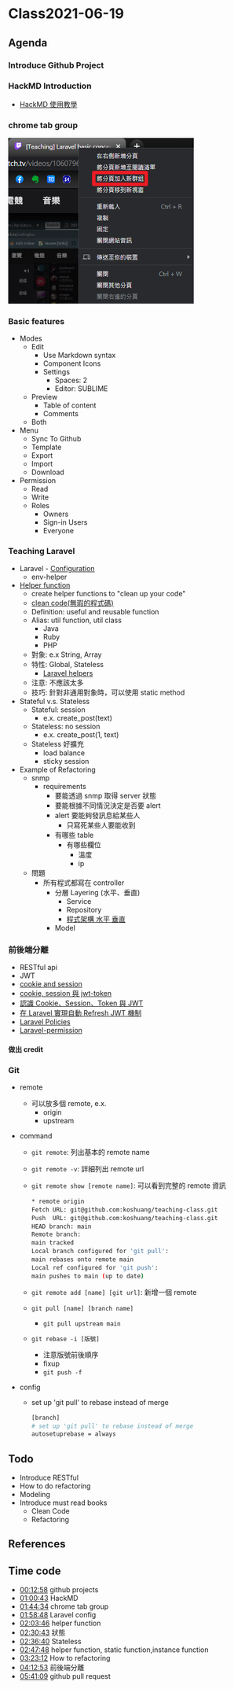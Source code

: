 # Class2021-06-19

## Agenda

### Introduce Github Project

### HackMD Introduction

- [HackMD 使用教學](https://hackmd.io/c/tutorials-tw/%2Fs%2Ftutorials-tw)

### chrome tab group

![chrome tab group](images/chrome-tab-group.png)

### Basic features

- Modes
  - Edit
    - Use Markdown syntax
    - Component Icons
    - Settings
      - Spaces: 2
      - Editor: SUBLIME
  - Preview
    - Table of content
    - Comments
  - Both
- Menu
  - Sync To Github
  - Template
  - Export
  - Import
  - Download
- Permission
  - Read
  - Write
  - Roles
    - Owners
    - Sign-in Users
    - Everyone

### Teaching Laravel

- Laravel - [Configuration](https://www.tutorialspoint.com/laravel/laravel_configuration.htm)
  - env-helper
- [Helper function](https://cs.brown.edu/courses/csci0111/fall2018/lectures/helper-functions.html)
  - create helper functions to "clean up your code"
  - [clean code(無瑕的程式碼)](https://www.tenlong.com.tw/products/9789862017050)
  - Definition: useful and reusable function
  - Alias: util function, util class
    - Java
    - Ruby
    - PHP
  - 對象: e.x String, Array
  - 特性: Global, Stateless
    - [Laravel helpers](https://laravel.com/docs/8.x/helpers#introduction)
  - 注意: 不應該太多
  - 技巧: 針對非通用對象時，可以使用 static method
- Stateful v.s. Stateless
  - Stateful: session
    - e.x. create_post(text)
  - Stateless: no session
    - e.x. create_post(1, text)
  - Stateless 好擴充
    - load balance
    - sticky session
- Example of Refactoring
  - snmp
    - requirements
      - 要能透過 snmp 取得 server 狀態
      - 要能根據不同情況決定是否要 alert
      - alert 要能夠發訊息給某些人
        - 只寫死某些人要能收到
      - 有哪些 table
        - 有哪些欄位
          - 溫度
          - ip
  - 問題
    - 所有程式都寫在 controller
      - 分層 Layering (水平、垂直)
        - Service
        - Repository
        - [程式架構 水平 垂直](https://www.google.com/search?q=%E7%A8%8B%E5%BC%8F%E6%9E%B6%E6%A7%8B+%E6%B0%B4%E5%B9%B3+%E5%9E%82%E7%9B%B4&sxsrf=ALeKk01odrYbiQEdluO-zzvLpaAPYpjzUQ%3A1624890001410&ei=kdrZYN3NGI-mmAWN17CoBQ&oq=%E7%A8%8B%E5%BC%8F%E6%9E%B6%E6%A7%8B+%E6%B0%B4%E5%B9%B3+&gs_lcp=Cgdnd3Mtd2l6EAMYADIFCCEQoAEyBQghEKABOgUIABCwAzoLCAAQsAMQCBAKEB46BAgjECc6AggAOgUIABCxAzoICAAQsQMQgwE6BwgAELEDEEM6BAgAEEM6BggAEAQQHjoICAAQBRAEEB46BAgAEB46BggAEAUQHjoFCAAQzQJKBAhBGAFQ9OIMWJakDWC1sQ1oAXAAeACAAbUBiAH9DZIBBDI0LjKYAQCgAQGqAQdnd3Mtd2l6yAEDwAEB&sclient=gws-wiz)
      - Model

### 前後端分離

- RESTful api
- JWT
- [cookie and session](https://vicxu.medium.com/authentication-%E9%82%A3%E4%BA%9B%E5%B0%8F%E4%BA%8B%E4%B8%8A%E9%9B%86-cookie-%E8%88%87-session-%E4%BB%8B%E7%B4%B9-1da2d413afa2)
- [cookie, session 與 jwt-token](https://medium.com/@paulyang1234/cookie-session-%E8%88%87-jwt-token-%E5%AE%89%E5%85%A8%E6%80%A7%E5%95%8F%E9%A1%8C-8945a8a579ac)
- [認識 Cookie、Session、Token 與 JWT](https://blog.yyisyou.tw/5d272c64/)
- [在 Laravel 實現自動 Refresh JWT 機制](https://blog.albert-chen.com/laravel-auto-refresh-jwt/)
- [Laravel Policies](https://laravel.com/docs/8.x/authorization#creating-policies)
- [Laravel-permission](https://spatie.be/docs/laravel-permission/v4/introduction)

#### 做出 credit

### Git

- remote
  - 可以放多個 remote, e.x.
    - origin
    - upstream
- command

  - `git remote`: 列出基本的 remote name
  - `git remote -v`: 詳細列出 remote url
  - `git remote show [remote name]`: 可以看到完整的 remote 資訊

    ```bash
    * remote origin
    Fetch URL: git@github.com:koshuang/teaching-class.git
    Push  URL: git@github.com:koshuang/teaching-class.git
    HEAD branch: main
    Remote branch:
    main tracked
    Local branch configured for 'git pull':
    main rebases onto remote main
    Local ref configured for 'git push':
    main pushes to main (up to date)
    ```

  - `git remote add [name] [git url]`: 新增一個 remote
  - `git pull [name] [branch name]`
    - `git pull upstream main`
  - `git rebase -i [版號]`
    - 注意版號前後順序
    - fixup
    - `git push -f`

- config

  - set up 'git pull' to rebase instead of merge

    ```bash
    [branch]
    # set up 'git pull' to rebase instead of merge
    autosetuprebase = always
    ```

## Todo

- Introduce RESTful
- How to do refactoring
- Modeling
- Introduce must read books
  - Clean Code
  - Refactoring

## References

## Time code

- [00:12:58](https://www.twitch.tv/videos/1060796155?t=0h12m58s) github projects
- [01:00:43](https://www.twitch.tv/videos/1060796155?t=1h0m43s) HackMD
- [01:44:34](https://www.twitch.tv/videos/1060796155?t=1h44m34s) chrome tab group
- [01:58:48](https://www.twitch.tv/videos/1060796155?t=1h58m48s) Laravel config
- [02:03:46](https://www.twitch.tv/videos/1060796155?t=2h3m46s) helper function
- [02:30:43](https://www.twitch.tv/videos/1060796155?t=2h30m43s) 狀態
- [02:36:40](https://www.twitch.tv/videos/1060796155?t=2h36m40s) Stateless
- [02:47:48](https://www.twitch.tv/videos/1060796155?t=2h47m38s) helper function, static function,instance function
- [03:23:12](https://www.twitch.tv/videos/1060796155?t=3h23m12s) How to refactoring
- [04:12:53](https://www.twitch.tv/videos/1060796155?t=4h12m53s) 前後端分離
- [05:41:09](https://www.twitch.tv/videos/1060796155?t=5h41m9s) github pull request
